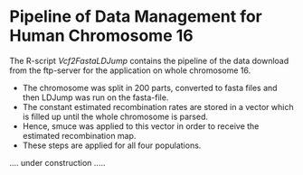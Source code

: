 # Pipeline of Data Management for Human Chromosome 16 

The R-script *Vcf2FastaLDJump* contains the pipeline of the data download from the ftp-server for the application on whole chromosome 16. 

* The chromosome was split in 200 parts, converted to fasta files and then LDJump was run on the fasta-file. 
* The constant estimated recombination rates are stored in a vector which is filled up until the whole chromosome is parsed. 
* Hence, smuce was applied to this vector in order to receive the estimated recombination map. 
* These steps are applied for all four populations. 

<!----- # Data Management for Human Chromosome 21 

* We downloaded the *vcf*-File for the populations of TSI, FIN, GBR, and IBS from [here](<http://phase3browser.1000genomes.org/Homo_sapiens/Location/Overview?r=21:41187000-41290679>) by using the "Get VCF Data" option. 
* For the later following conversion, we also downloaded the reference of this region by using the "Export Data" option ([from here](<http://phase3browser.1000genomes.org/Homo_sapiens/Location/Overview?r=21:41187000-41290679>)) as *fasta*-file and read it with the *read.dna* function from the R-package *ape*. 
* We selected the first 50 individuals based on the individuals names and loaded this file in the workspace. 
* Then, we applied the *vcfR2DNAbin* function from the R-package *vcfR*. 
* Then we created the *fasta*-file with the *write.dna* function from the *ape* R-package. 
----->

.... under construction .....


